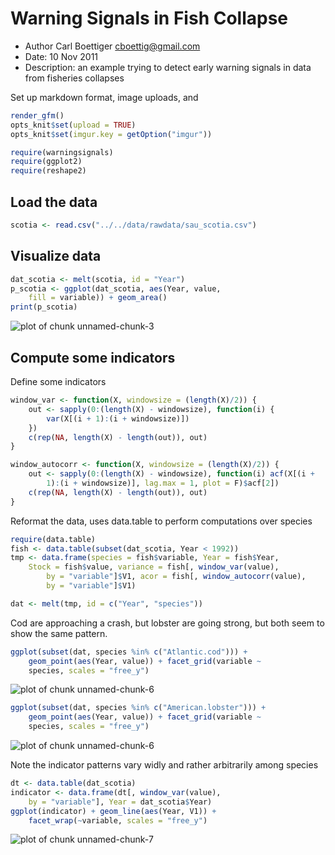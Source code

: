 

#  Warning Signals in Fish Collapse

 * Author Carl Boettiger <cboettig@gmail.com>
 * Date: 10 Nov 2011
 * Description: an example trying to detect early warning signals
  in data from fisheries collapses

Set up markdown format, image uploads, and 


```r
render_gfm()
opts_knit$set(upload = TRUE)
opts_knit$set(imgur.key = getOption("imgur"))

require(warningsignals)
require(ggplot2)
require(reshape2)
```





## Load the data 


```r
scotia <- read.csv("../../data/rawdata/sau_scotia.csv")
```




## Visualize data 



```r
dat_scotia <- melt(scotia, id = "Year")
p_scotia <- ggplot(dat_scotia, aes(Year, value, 
    fill = variable)) + geom_area()
print(p_scotia)
```

![plot of chunk unnamed-chunk-3](http://i.imgur.com/Z8818.png) 


## Compute some indicators

Define some indicators


```r
window_var <- function(X, windowsize = (length(X)/2)) {
    out <- sapply(0:(length(X) - windowsize), function(i) {
        var(X[(i + 1):(i + windowsize)])
    })
    c(rep(NA, length(X) - length(out)), out)
}

window_autocorr <- function(X, windowsize = (length(X)/2)) {
    out <- sapply(0:(length(X) - windowsize), function(i) acf(X[(i + 
        1):(i + windowsize)], lag.max = 1, plot = F)$acf[2])
    c(rep(NA, length(X) - length(out)), out)
}
```




Reformat the data, uses data.table to perform computations over species


```r
require(data.table)
fish <- data.table(subset(dat_scotia, Year < 1992))
tmp <- data.frame(species = fish$variable, Year = fish$Year, 
    Stock = fish$value, variance = fish[, window_var(value), 
        by = "variable"]$V1, acor = fish[, window_autocorr(value), 
        by = "variable"]$V1)

dat <- melt(tmp, id = c("Year", "species"))
```




Cod are approaching a crash, but lobster are going strong, but both seem to show the same pattern.  


```r
ggplot(subset(dat, species %in% c("Atlantic.cod"))) + 
    geom_point(aes(Year, value)) + facet_grid(variable ~ 
    species, scales = "free_y")
```

![plot of chunk unnamed-chunk-6](http://i.imgur.com/nQwc1.png) 

```r
ggplot(subset(dat, species %in% c("American.lobster"))) + 
    geom_point(aes(Year, value)) + facet_grid(variable ~ 
    species, scales = "free_y")
```

![plot of chunk unnamed-chunk-6](http://i.imgur.com/wUrYQ.png) 


Note the indicator patterns vary widly and rather arbitrarily among species 


```r
dt <- data.table(dat_scotia)
indicator <- data.frame(dt[, window_var(value), 
    by = "variable"], Year = dat_scotia$Year)
ggplot(indicator) + geom_line(aes(Year, V1)) + 
    facet_wrap(~variable, scales = "free_y")
```

![plot of chunk unnamed-chunk-7](http://i.imgur.com/xTc03.png) 







